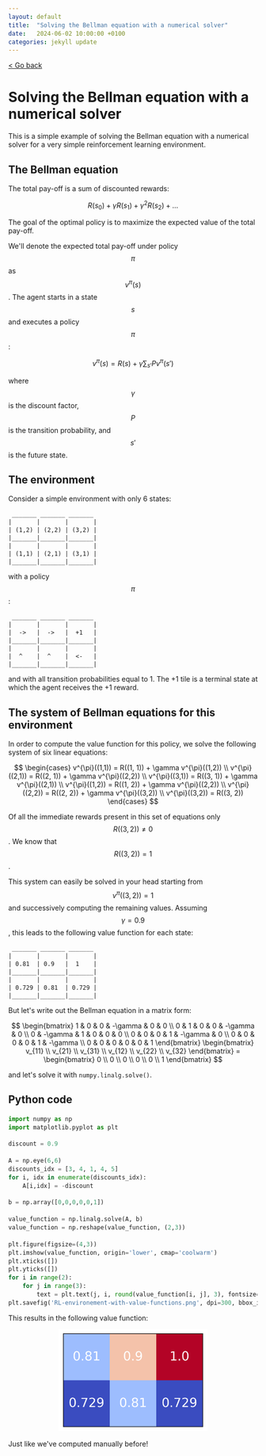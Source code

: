 ```yaml
---
layout: default
title:  "Solving the Bellman equation with a numerical solver"
date:   2024-06-02 10:00:00 +0100
categories: jekyll update
---
```


<script type="text/javascript" async="" src="https://cdnjs.cloudflare.com/ajax/libs/mathjax/2.7.4/MathJax.js?config=TeX-MML-AM_CHTML">
</script>

<p>
   <a href="/kamilazdybal.github.io/#blog">
      < Go back
  </a>
</p>

# Solving the Bellman equation with a numerical solver

This is a simple example of solving the Bellman equation with a numerical solver for a very simple reinforcement learning environment.

## The Bellman equation

The total pay-off is a sum of discounted rewards:

<span class="math display">$$ 
R(s_0) + \gamma R(s_1) + \gamma^2 R(s_2) + \dots 
$$</span>

The goal of the optimal policy is to maximize the expected value of the total pay-off.

We'll denote the expected total pay-off under policy <span class="math display">$$\pi$$</span> as <span class="math display">$$v^{\pi}(s)$$</span>. 
The agent starts in a state <span class="math display">$$s$$</span> and executes a policy <span class="math display">$$\pi$$</span>:

<span class="math display">$$
v^{\pi}(s) = R(s) + \gamma \sum_{s'} P v^{\pi} (s')
$$</span>

where <span class="math display">$$\gamma$$</span> is the discount factor, <span class="math display">$$P$$</span> is the transition probability, and <span class="math display">$$s'$$</span> is the future state.

## The environment

Consider a simple environment with only 6 states:

```
 _______ _______ _______
|       |       |       |
| (1,2) | (2,2) | (3,2) |
|_______|_______|_______|
|       |       |       |
| (1,1) | (2,1) | (3,1) |
|_______|_______|_______|
```

with a policy <span class="math display">$$\pi$$</span>:

```
 _______ _______ _______
|       |       |       |
|  ->   |  ->   |  +1   |
|_______|_______|_______|
|       |       |       |
|  ^    |  ^    |  <-   |
|_______|_______|_______|
```

and with all transition probabilities equal to 1. The +1 tile is a terminal state at which the agent receives the +1 reward.

## The system of Bellman equations for this environment

In order to compute the value function for this policy, we solve the following system of six linear equations:

<span class="math display">$$
\begin{cases}
v^{\pi}((1,1)) = R((1, 1)) + \gamma v^{\pi}((1,2)) \\
v^{\pi}((2,1)) = R((2, 1)) + \gamma v^{\pi}((2,2)) \\
v^{\pi}((3,1)) = R((3, 1)) + \gamma v^{\pi}((2,1)) \\
v^{\pi}((1,2)) = R((1, 2)) + \gamma v^{\pi}((2,2)) \\
v^{\pi}((2,2)) = R((2, 2)) + \gamma v^{\pi}((3,2)) \\
v^{\pi}((3,2)) = R((3, 2))
\end{cases}
$$</span>

Of all the immediate rewards present in this set of equations only <span class="math display">$$R((3,2)) \neq 0$$</span>. 
We know that <span class="math display">$$R((3,2)) = 1$$</span>.

This system can easily be solved in your head starting from <span class="math display">$$v^{\pi}((3,2)) = 1$$</span> 
and successively computing the remaining values. 
Assuming <span class="math display">$$\gamma = 0.9$$</span>, this leads to the following value function for each state:

```
 _______ _______ _______
|       |       |       |
| 0.81  | 0.9   |  1    |
|_______|_______|_______|
|       |       |       |
| 0.729 | 0.81  | 0.729 |
|_______|_______|_______|
```

But let's write out the Bellman equation in a matrix form:

<span class="math display">$$
\begin{bmatrix}
1 & 0 & 0 & -\gamma & 0 & 0 \\
0 & 1 & 0 & 0 & -\gamma & 0 \\
0 & -\gamma & 1 & 0 & 0 & 0 \\
0 & 0 & 0 & 1 & -\gamma & 0 \\
0 & 0 & 0 & 0 & 1 & -\gamma \\
0 & 0 & 0 & 0 & 0 & 1
\end{bmatrix}
\begin{bmatrix}
v_{11} \\
v_{21} \\
v_{31} \\
v_{12} \\
v_{22} \\
v_{32}
\end{bmatrix} = 
\begin{bmatrix}
0 \\
0 \\
0 \\
0 \\
0 \\
1
\end{bmatrix}
$$</span>

and let's solve it with ``numpy.linalg.solve()``.

## Python code

```python
import numpy as np
import matplotlib.pyplot as plt

discount = 0.9

A = np.eye(6,6)
discounts_idx = [3, 4, 1, 4, 5]
for i, idx in enumerate(discounts_idx):
    A[i,idx] = -discount

b = np.array([0,0,0,0,0,1])

value_function = np.linalg.solve(A, b)
value_function = np.reshape(value_function, (2,3))

plt.figure(figsize=(4,3))
plt.imshow(value_function, origin='lower', cmap='coolwarm')
plt.xticks([])
plt.yticks([])
for i in range(2):
    for j in range(3):
        text = plt.text(j, i, round(value_function[i, j], 3), fontsize=20, ha="center", va="center", color="w")
plt.savefig('RL-environement-with-value-functions.png', dpi=300, bbox_inches='tight')
```

This results in the following value function:

<p align="center">
  <img src="https://github.com/kamilazdybal/kamilazdybal.github.io/raw/main/_posts/RL-environement-with-value-functions.png" width="300">
</p>

Just like we've computed manually before!
